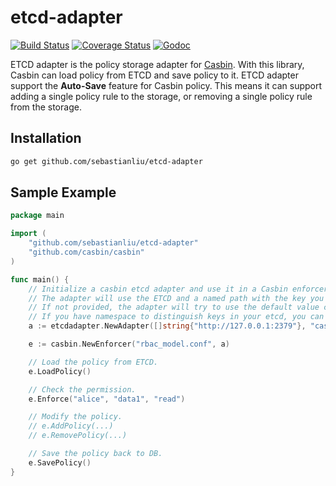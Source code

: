 etcd-adapter
====

[![Build Status](https://travis-ci.org/sebastianliu/etcd-adapter.svg?branch=master)](https://travis-ci.org/sebastianliu/etcd-adapter)
[![Coverage Status](https://coveralls.io/repos/github/sebastianliu/etcd-adapter/badge.svg)](https://coveralls.io/github/sebastianliu/etcd-adapter)
[![Godoc](https://godoc.org/github.com/casbin/casbin?status.svg)](https://godoc.org/github.com/casbin/casbin)

ETCD adapter is the policy storage adapter for [Casbin](https://github.com/casbin/casbin). With this library, Casbin can load policy from ETCD and save policy to it. ETCD adapter support the __Auto-Save__ feature for Casbin policy. This means it can support adding a single policy rule to the storage, or removing a single policy rule from the storage.

## Installation
```bash
go get github.com/sebastianliu/etcd-adapter
```

## Sample Example
```go
package main

import (
	"github.com/sebastianliu/etcd-adapter"
	"github.com/casbin/casbin"
)

func main() {
	// Initialize a casbin etcd adapter and use it in a Casbin enforcer:
	// The adapter will use the ETCD and a named path with the key you give.
	// If not provided, the adapter will try to use the default value casbin_policy.
	// If you have namespace to distinguish keys in your etcd, you can use your_namespace/casbin_root_path
	a := etcdadapter.NewAdapter([]string{"http://127.0.0.1:2379"}, "casbin_policy_test") // Your etcd endpoints and the path key.

	e := casbin.NewEnforcer("rbac_model.conf", a)

	// Load the policy from ETCD.
	e.LoadPolicy()

	// Check the permission.
	e.Enforce("alice", "data1", "read")

	// Modify the policy.
	// e.AddPolicy(...)
	// e.RemovePolicy(...)

	// Save the policy back to DB.
	e.SavePolicy()
}
```

